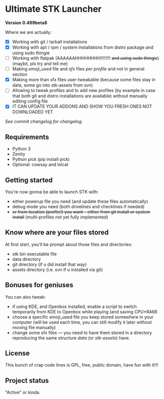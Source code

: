 # Ultimate STK Launcher

**Version 0.499beta8**

Where we are actually:

- [x] Working with git / tarball installations
- [x] Working with apt / rpm / system installations from distro package and using sudo thingie
- [ ] Working with flatpak (AAAAAAHHHHHHHH!!!!!!!! ~~and using sudo thingie~~) (maybit, pls try and tell me)
- [ ] Making *emoji_used* file and *sfx* files _per profile_ and not in general section
- [x] Making more than sfx files user-tweakable (because some files stay in data, some go into stk-assets from svn)
- [ ] Allowing to tweak profiles and to add new profiles (by example in case that both git and distro installations are available) without manually editing config file
- [x] IT CAN UPDATE YOUR ADDONS AND SHOW YOU FRESH ONES NOT DOWNLOADED YET

*See commit changelog for changelog.*

## Requirements

- Python 3
- Zenity
- Python pick (pip install pick)
- Optional: cowsay and lolcat

## Getting started

You're now gonna be able to launch STK with:

- either powerup file you need (and update these files automatically)
- debug mode you need (both drivelines and checklines if needed)
- ~~or from location (profile!) you want – either from git install or system install~~ (multi-profiles not yet fully implemented)

## Know where are your files stored

At first start, you'll be prompt about those files and directories:
- stk bin executable file
- data directory
- git directory (if u did install that way)
- assets directory (i.e. svn if u installed via git)

## Bonuses for geniuses

You can also tweak:
- if using KDE, and Openbox installed, enable a script to switch temporarily from KDE to Openbox while playing (and saving CPU×RAM)
- choose a specific emoji_used file you keep stored somewhere in your computer (will be used each time, you can still modify it later without moving file manually)
- change some sfx files — you need to have them stored in a directory reproducing the same structure _data_ (or _stk-assets_) have. 

## License
This bunch of crap code lines is GPL, free, public domain, have fun with it!!!

## Project status
"Active" or kinda.
